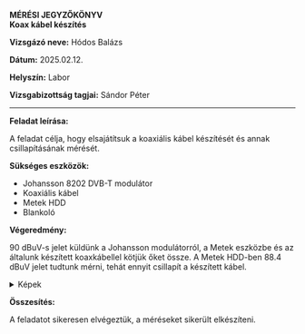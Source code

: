 
**MÉRÉSI JEGYZŐKÖNYV**  
**Koax kábel készítés**  

**Vizsgázó neve:** Hódos Balázs

**Dátum:** 2025.02.12.

**Helyszín:** Labor 

**Vizsgabizottság tagjai:** Sándor Péter  

---

**Feladat leírása:**

A feladat célja, hogy elsajátítsuk a koaxiális kábel készítését és annak csillapításának mérését.

**Sükséges eszközök:**

- Johansson 8202 DVB-T modulátor
- Koaxiális kábel
- Metek HDD
- Blankoló

**Végeredmény:**

90 dBuV-s jelet küldünk a Johansson modulátorról, a Metek eszközbe és az általunk készített koaxkábellel kötjük őket össze.
A Metek HDD-ben 88.4 dBuV jelet tudtunk mérni, tehát ennyit csillapít a készített kábel.

<details>
    <summary>Képek</summary>
    
![its_snapshot_0002](https://github.com/user-attachments/assets/e104db6c-41d7-4db7-9894-afe1ad32680c)

![IMG_4049](https://github.com/user-attachments/assets/49e8193e-b9c1-4d8e-80c2-3cf537a8d4c6)

</details>

**Összesítés:**

A feladatot sikeresen elvégeztük, a méréseket sikerült elkészíteni.

